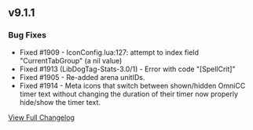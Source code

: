 
## v9.1.1
### Bug Fixes
* Fixed #1909 - IconConfig.lua:127: attempt to index field "CurrentTabGroup" (a nil value)
* Fixed #1913 (LibDogTag-Stats-3.0/1) - Error with code "[SpellCrit]"
* Fixed #1905 - Re-added arena unitIDs.
* Fixed #1914 - Meta icons that switch between shown/hidden OmniCC timer text without changing the duration of their timer now properly hide/show the timer text.


[View Full Changelog](https://github.com/ascott18/TellMeWhen/blob/5de3e285839f53274e4c3ec7d898100edc4e004b/CHANGELOG.md)

